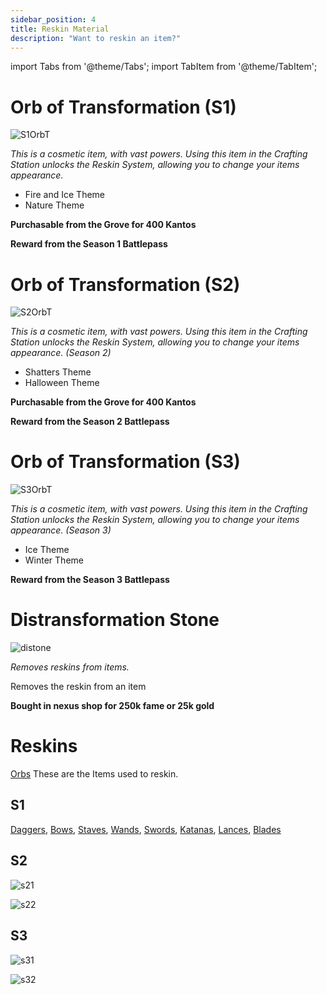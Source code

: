 ```yaml
---
sidebar_position: 4
title: Reskin Material
description: "Want to reskin an item?"
---
```


import Tabs from '@theme/Tabs';
import TabItem from '@theme/TabItem';

<Tabs>
  <TabItem value="Orb of Transformation S1" label="Orb of Transformation S1" default>

# Orb of Transformation (S1)

![S1OrbT](https://vwiki.valorserver.com/api/item/picture/orb%20of%20transformation)

<i>This is a cosmetic item, with vast powers. Using this item in the Crafting Station unlocks the Reskin System, allowing you to change your items appearance.</i>

<ul>
<li>Fire and Ice Theme</li>

<li>Nature Theme</li>
</ul>

**Purchasable from the Grove for 400 Kantos**

**Reward from the Season 1 Battlepass**

  </TabItem>
  <TabItem value="Orb of Transformation S2" label="Orb of Transformation S2">

# Orb of Transformation (S2)

![S2OrbT](https://vwiki.valorserver.com/api/item/picture/orb%20of%20transformations)

<i>This is a cosmetic item, with vast powers. Using this item in the Crafting Station unlocks the Reskin System, allowing you to change your items appearance. (Season 2)</i>

<ul>
<li>Shatters Theme</li> 

<li>Halloween Theme</li>
</ul>

**Purchasable from the Grove for 400 Kantos**

**Reward from the Season 2 Battlepass**

  </TabItem>
  <TabItem value="Orb of Transformation S3" label="Orb of Transformation S3">

# Orb of Transformation (S3)

![S3OrbT](https://vwiki.valorserver.com/api/item/picture/orb%20of%20transformation3)

<i>This is a cosmetic item, with vast powers. Using this item in the Crafting Station unlocks the Reskin System, allowing you to change your items appearance. (Season 3)</i>

<ul>
<li>Ice Theme</li> 

<li>Winter Theme</li>
</ul>

**Reward from the Season 3 Battlepass**

  </TabItem>
  <TabItem value="Distransformation Stone" label="Distransformation Stone">

# Distransformation Stone

![distone](https://vwiki.valorserver.com/api/item/picture/distransformation%20stone)

<i>Removes reskins from items.</i>

Removes the reskin from an item

**Bought in nexus shop for 250k fame or 25k gold**

  </TabItem>
  <TabItem value="Reskins" label="Reskins">

# Reskins

[Orbs](https://wiki.valorserver.com/docs/items/misc/reskin_material) These are the Items used to reskin.

## S1

[Daggers](https://imgur.com/a/6PAWHPK), [Bows](https://imgur.com/a/tvRdwmd), [Staves](https://imgur.com/a/LK3Oxxc), [Wands](https://imgur.com/a/EiveLpM), [Swords](https://imgur.com/a/3mlbvTF), [Katanas](https://imgur.com/a/67wndF6), [Lances](https://imgur.com/a/pnpfZQj), [Blades](https://imgur.com/a/vumhTqb)

## S2

![s21](https://user-images.githubusercontent.com/114798136/207917017-50019c1a-d7a8-4e6a-ac5a-461ae22b7eb9.png)

![s22](https://blog.valorserver.com/content/images/2022/09/image-1.png)

## S3

![s31](https://blog.valorserver.com/content/images/2022/11/image.png)

![s32](https://blog.valorserver.com/content/images/2022/11/image-1.png)

  </TabItem>
</Tabs>
